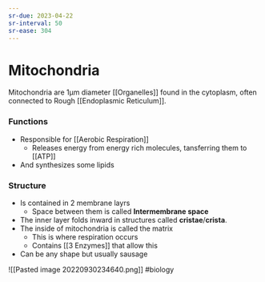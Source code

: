 ```yaml
---
sr-due: 2023-04-22
sr-interval: 50
sr-ease: 304
---
```

# Mitochondria

Mitochondria are 1µm diameter [[Organelles]] found in the cytoplasm, often connected to Rough [[Endoplasmic Reticulum]]. 
### Functions
- Responsible for [[Aerobic Respiration]]
	- Releases energy from energy rich molecules, tansferring them to [[ATP]]
- And synthesizes some lipids
### Structure
- Is contained in 2 membrane layrs
	- Space between them is called **Intermembrane space**
- The inner layer folds inward in structures called **cristae**/**crista**.
- The inside of mitochondria is called the matrix
	- This is where respiration occurs
	- Contains [[3 Enzymes]] that allow this
- Can be any shape but usually sausage

![[Pasted image 20220930234640.png]]
#biology 